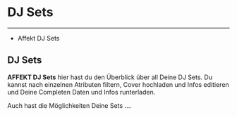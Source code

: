 # DJ Sets

---

- Affekt DJ Sets

## DJ Sets
**AFFEKT DJ Sets** hier hast du den Überblick über all Deine DJ Sets. Du kannst nach einzelnen Atributen filtern, Cover hochladen und Infos editieren und Deine Completen Daten und Infos runterladen.

Auch hast die Möglichkeiten Deine Sets ....
















